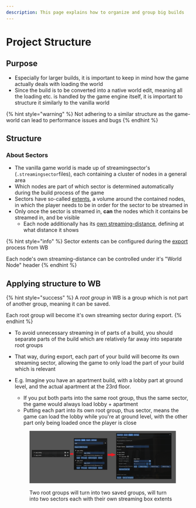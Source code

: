 ```yaml
---
description: This page explains how to organize and group big builds
---
```


# Project Structure

## Purpose

* Especially for larger builds, it is important to keep in mind how the game actually deals with loading the world
* Since the build is to be converted into a native world edit, meaning all the loading etc. is handled by the game engine itself, it is important to structure it similarly to the vanilla world

{% hint style="warning" %}
Not adhering to a similar structure as the game-world can lead to performance issues and bugs
{% endhint %}

## Structure

### About Sectors

* The vanilla game world is made up of streamingsector's (`.streamingsector`files), each containing a cluster of nodes in a general area
* Which nodes are part of which sector is determined automatically during the build process of the game
* Sectors have so-called [extents](exporting-from-object-spawner.md#streaming-ranges), a volume around the contained nodes, in which the player needs to be in order for the sector to be streamed in
* Only once the sector is streamed in, **can** the nodes which it contains be streamed in, and be visible
  * Each node additionally has its [own streaming-distance](exporting-from-object-spawner.md#streaming-ranges), defining at what distance it shows

{% hint style="info" %}
Sector extents can be configured during the [export](exporting-from-object-spawner.md) process from WB

Each node's own streaming-distance can be controlled under it's "World Node" header
{% endhint %}

## Applying structure to WB

{% hint style="success" %}
A _root group_ in WB is a group which is not part of another group, meaning it can be saved.

Each root group will become it's own streaming sector during export.
{% endhint %}

* To avoid unnecessary streaming in of parts of a build, you should separate parts of the build which are relatively far away into separate root groups
* That way, during export, each part of your build will become its own streaming sector, allowing the game to only load the part of your build which is relevant
*   E.g. Imagine you have an apartment build, with a lobby part at ground level, and the actual apartment at the 23rd floor.

    * If you put both parts into the same root group, thus the same sector, the game would always load lobby + apartment
    * Putting each part into its own root group, thus sector, means the game can load the lobby while you're at ground level, with the other part only being loaded once the player is close

    <figure><img src="../../../.gitbook/assets/image (2).png" alt=""><figcaption><p>Two root groups will turn into two saved groups, will turn into two sectors each with their own streaming box extents</p></figcaption></figure>
